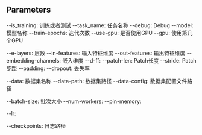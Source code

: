 ## Parameters
--is_training: 训练或者测试
--task_name: 任务名称
--debug: Debug
--model: 模型名称
--train-epochs: 迭代次数
--use-gpu: 是否使用GPU
--gpu: 使用第几个GPU

--e-layers: 层数
--in-features: 输入特征维度
--out-features: 输出特征维度
--embedding-channels: 嵌入维度
--d-ff:
--patch-len: Patch长度
--stride: Patch步距
--padding: 
--dropout: 丢失率

--data: 数据集名称
--data-path: 数据集路径
--data-config: 数据集配置文件路径

--batch-size: 批次大小
--num-workers:
--pin-memory:

--lr:

--checkpoints: 日志路径
